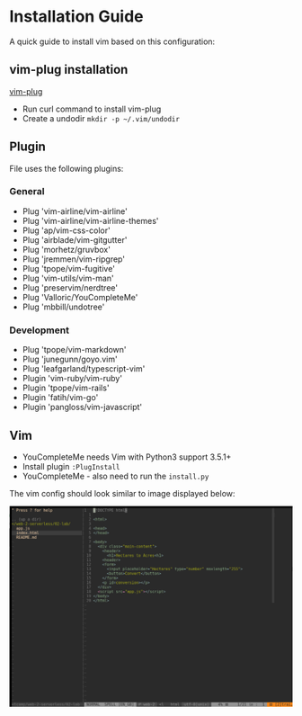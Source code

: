 # Installation Guide

A quick guide to install vim based on this configuration:

## vim-plug installation

[vim-plug](https://github.com/junegunn/vim-plug)

* Run curl command to install vim-plug
* Create a undodir `mkdir -p ~/.vim/undodir`

## Plugin

File uses the following plugins:

### General

* Plug 'vim-airline/vim-airline'
* Plug 'vim-airline/vim-airline-themes'
* Plug 'ap/vim-css-color'
* Plug 'airblade/vim-gitgutter'
* Plug 'morhetz/gruvbox'
* Plug 'jremmen/vim-ripgrep'
* Plug 'tpope/vim-fugitive'
* Plug 'vim-utils/vim-man'
* Plug 'preservim/nerdtree'
* Plug 'Valloric/YouCompleteMe'
* Plug 'mbbill/undotree'

### Development 

* Plug 'tpope/vim-markdown'
* Plug 'junegunn/goyo.vim'
* Plug 'leafgarland/typescript-vim'
* Plugin 'vim-ruby/vim-ruby'
* Plugin 'tpope/vim-rails'
* Plugin 'fatih/vim-go'
* Plugin 'pangloss/vim-javascript'

## Vim

* YouCompleteMe needs Vim with Python3 support 3.5.1+
* Install plugin `:PlugInstall`
* YouCompleteMe - also need to run the `install.py`

The vim config should look similar to image displayed below:

![vim interface](https://github.com/rosera/machine-config/blob/master/images/vim-interface.png "Vim config")


